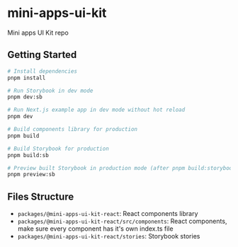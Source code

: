 # mini-apps-ui-kit

Mini apps UI Kit repo

## Getting Started

```bash
# Install dependencies
pnpm install
```

```bash
# Run Storybook in dev mode
pnpm dev:sb
```

```bash
# Run Next.js example app in dev mode without hot reload
pnpm dev
```

```bash
# Build components library for production
pnpm build
```

```bash
# Build Storybook for production
pnpm build:sb
```

```bash
# Preview built Storybook in production mode (after pnpm build:storybook)
pnpm preview:sb
```

## Files Structure

- `packages/@mini-apps-ui-kit-react`: React components library
- `packages/@mini-apps-ui-kit-react/src/components`: React components, make sure every component has it's own index.ts file
- `packages/@mini-apps-ui-kit-react/stories`: Storybook stories
